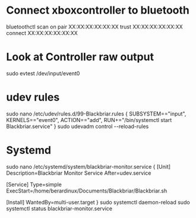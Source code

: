 # Connect xboxcontroller to bluetooth
bluetoothctl
scan on
pair XX:XX:XX:XX:XX:XX
trust XX:XX:XX:XX:XX:XX
connect XX:XX:XX:XX:XX:XX

# Look at Controller raw output
sudo evtest /dev/input/event0

# udev rules
sudo nano /etc/udev/rules.d/99-Blackbriar.rules {
SUBSYSTEM=="input", KERNELS=="event0", ACTION=="add", RUN+="/bin/systemctl start Blackbriar.service"
}
sudo udevadm control --reload-rules


# Systemd
sudo nano /etc/systemd/system/blackbriar-monitor.service {
[Unit]
Description=Blackbriar Monitor Service
After=udev.service

[Service]
Type=simple
ExecStart=/home/berardinux/Documents/Blackbriar/Blackbriar.sh

[Install]
WantedBy=multi-user.target
}
sudo systemctl daemon-reload
sudo systemctl status blackbriar-monitor.service
